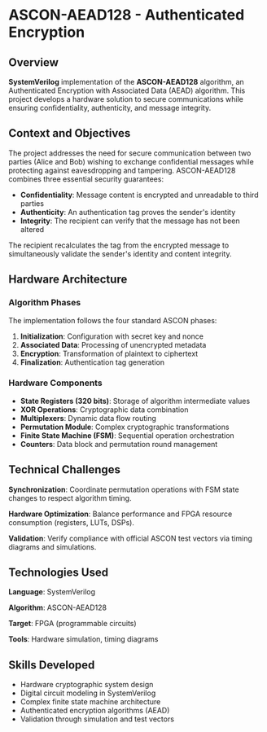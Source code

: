 # ASCON-AEAD128 - Authenticated Encryption

## Overview

**SystemVerilog** implementation of the **ASCON-AEAD128** algorithm, an Authenticated Encryption with Associated Data (AEAD) algorithm. This project develops a hardware solution to secure communications while ensuring confidentiality, authenticity, and message integrity.

## Context and Objectives

The project addresses the need for secure communication between two parties (Alice and Bob) wishing to exchange confidential messages while protecting against eavesdropping and tampering. ASCON-AEAD128 combines three essential security guarantees:

- **Confidentiality**: Message content is encrypted and unreadable to third parties
- **Authenticity**: An authentication tag proves the sender's identity
- **Integrity**: The recipient can verify that the message has not been altered

The recipient recalculates the tag from the encrypted message to simultaneously validate the sender's identity and content integrity.

## Hardware Architecture

### Algorithm Phases

The implementation follows the four standard ASCON phases:

1. **Initialization**: Configuration with secret key and nonce
2. **Associated Data**: Processing of unencrypted metadata
3. **Encryption**: Transformation of plaintext to ciphertext
4. **Finalization**: Authentication tag generation

### Hardware Components

- **State Registers (320 bits)**: Storage of algorithm intermediate values
- **XOR Operations**: Cryptographic data combination
- **Multiplexers**: Dynamic data flow routing
- **Permutation Module**: Complex cryptographic transformations
- **Finite State Machine (FSM)**: Sequential operation orchestration
- **Counters**: Data block and permutation round management

## Technical Challenges

**Synchronization**: Coordinate permutation operations with FSM state changes to respect algorithm timing.

**Hardware Optimization**: Balance performance and FPGA resource consumption (registers, LUTs, DSPs).

**Validation**: Verify compliance with official ASCON test vectors via timing diagrams and simulations.

## Technologies Used

**Language**: SystemVerilog

**Algorithm**: ASCON-AEAD128

**Target**: FPGA (programmable circuits)

**Tools**: Hardware simulation, timing diagrams

## Skills Developed

- Hardware cryptographic system design
- Digital circuit modeling in SystemVerilog
- Complex finite state machine architecture
- Authenticated encryption algorithms (AEAD)
- Validation through simulation and test vectors
